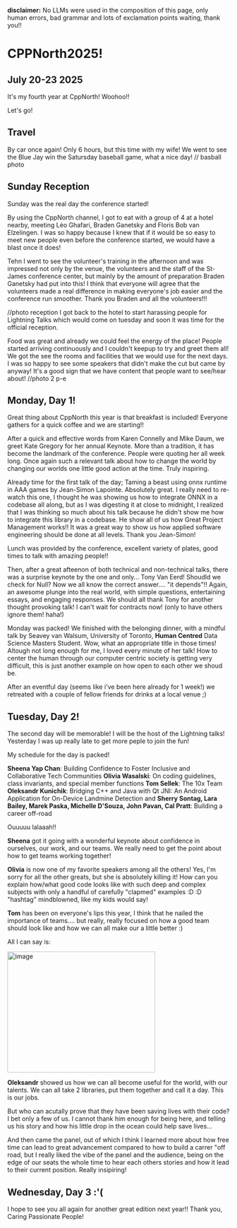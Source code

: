 **disclaimer:** No LLMs were used in the composition of this page, only human errors, bad grammar and lots of exclamation points waiting, thank you!!

# **CPPNorth2025!**

## July 20-23 2025

It's my fourth year at CppNorth! Woohoo!! 

Let's go!

## Travel

By car once again! Only 6 hours, but this time with my wife! We went to see the Blue Jay win the Satursday baseball game, what a nice day!
// basball photo

## Sunday Reception

Sunday was the real day the conference started!

By using the CppNorth channel, I got to eat with a group of 4 at a hotel nearby, meeting Léo Ghafari, Braden Ganetsky and Floris Bob van Elzelingen. I was so happy because I knew that if it would be so easy to meet new people even before the conference started, we would have a blast once it does!

Tehn I went to see the volunteer's training in the afternoon and was impressed not only by the venue, the volunteers and the staff of the St-James conference center, but mainly by the amount of preparation Braden Ganetsky had put into this! I think that everyone will agree that the volunteers made a real difference in making everyone's job easier and the conference run smoother. Thank you Braden and all the volunteers!!!

//photo reception
I got back to the hotel to start harassing people for Lightning Talks which would come on tuesday and soon it was time for the official reception.

Food was great and already we could feel the energy of the place! People started arriving continuously and I couldn't keepup to try and greet them all! We got the see the rooms and facilities that we would use for the next days. I was so happy to see some speakers that didn't make the cut but came by anyway! It's a good sign that we have content that people want to see/hear about!
//photo 2 p-e

## Monday, Day 1!

Great thing about CppNorth this year is that breakfast is included! Everyone gathers for a quick coffee and we are starting!!

After a quick and effective words from Karen Connelly and Mike Daum, we greet Kate Gregory for her annual Keynote. More than a tradition, it has become the landmark of the conference. People were quoting her all week long. Once again such a relevant talk about how to change the world by changing our worlds one little good action at the time. Truly inspiring.

Already time for the first talk of the day; Taming a beast using onnx runtime in AAA games by Jean-Simon Lapointe. Absolutely great. I really need to re-watch this one, I thought he was showing us how to integrate ONNX in a codebase all along, but as I was digesting it at close to midnight, I realized that I was thinking so much about his talk because he didn't show me how to integrate this library in a codebase. He show all of us how Great Project Management works!! It was a great way to show us how applied software engineering should be done at all levels. Thank you Jean-Simon! 

Lunch was provided by the conference, excellent variety of plates, good times to talk with amazing people!!

Then, after a great afteenon of both technical and non-technical talks, there was a surprise keynote by the one and only... Tony Van Eerd! Shoudld we check for Null? Now we all know the correct answer.... "it depends"!! Again, an awesome plunge into the real world, with simple questions, entertaining essays, and engaging responses. We should all thank Tony for another thought provoking talk! I can't wait for contracts now! (only to have others ignore them! haha!)

Monday was packed! We finished with the belonging dinner, with a mindful talk by Seavey van Walsum, University of Toronto, **Human Centred** Data Science Masters Student. Wow, what an appropriate title in those times! Altough not long enough for me, I loved every minute of her talk! How to center the human through our computer centric society is getting very difficult, this is just another example on how open to each other we shoud be.

After an eventful day (seems like i've been here already for 1 week!) we retreated with a couple of fellow friends for drinks at a local venue ;) 


## Tuesday, Day 2!

The second day will be memorable! I will be the host of the Lightning talks! Yesterday I was up really late to get more peple to join the fun!

My schedule for the day is packed!

**Sheena Yap Chan**: Building Confidence to Foster Inclusive and Collaborative Tech Communities
**Olivia Wasalski**: On coding guidelines, class invariants, and special member functions
**Tom Sellek**: The 10x Team
**Oleksandr Kunichik**: Bridging C++ and Java with Qt JNI: An Android Application for On-Device Landmine Detection
and
**Sherry Sontag, Lara Bailey, Marek Paska, Michelle D'Souza, John Pavan, Cal Pratt**: Building a career off-road

Ouuuuu lalaaah!! 

**Sheena** got it going with a wonderful keynote about confidence in ourselves, our work, and our teams. We really need to get the point about how to get teams working together!

**Olivia** is now one of my favorite speakers among all the others! Yes, I'm sorry for all the other greats, but she is absolutely killing it! 
How can you explain how/what good code looks like with such deep and complex subjects with only a handful of carefully "clapmed" examples :D :D "hashtag" mindblowned, like my kids would say!

**Tom** has been on everyone's lips this year, I think that he nailed the importance of teams.... but really, really focused on how a good team should look like and how we can all make our a little better :) 

All I can say is:

<img width="335" height="274" alt="image" src="https://github.com/user-attachments/assets/6be1f8f7-46ad-44c9-b46b-e1f1c5c5f1dd" />

**Oleksandr** showed us how we can all become useful for the world, with our talents. We can all take 2 libraries, put them together and call it a day. This is our jobs.

But who can acutally prove that they have been saving lives with their code? I bet only a few of us. I cannot thank him enough for being here, and telling us his story and how his little drop in the ocean could help save lives...

And then came the panel, out of which I think I learned more about how free time can lead to great advancement compared to how to build a carrer "off road, but I really liked the vibe of the panel and the audience, being on the edge of our seats the whole time to hear each others stories and how it lead to their current position. Really insipiring!

## Wednesday, Day 3 :'(


I hope to see you all again for another great edition next year!! Thank you, Caring Passionate People!
